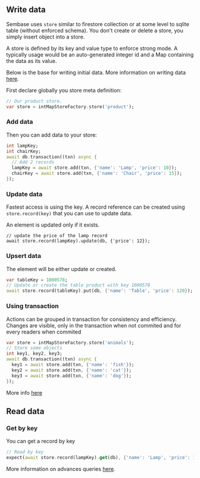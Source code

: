 ## Write data

Sembase uses `store` similar to firestore collection or at some level to sqlite table (without enforced schema).
You don't create or delete a store, you simply insert object into a store.

A store is defined by its key and value type to enforce strong mode. A typically usage would be an auto-generated
integer id and a Map containing the data as its value.

Below is the base for writing initial data. More information on writing data [here](writes.md).

First declare globally you store meta definition:

```dart
// Our product store.
var store = intMapStoreFactory.store('product');
```

### Add data

Then you can add data to your store:

```dart
int lampKey;
int chairKey;
await db.transaction((txn) async {
  // Add 2 records
  lampKey = await store.add(txn, {'name': 'Lamp', 'price': 10});
  chairKey = await store.add(txn, {'name': 'Chair', 'price': 15});
});
```

### Update data

Fastest access is using the key. A record reference can be created using `store.record(key)` that you can use to update
data.

An element is updated only if it exists.

```
// update the price of the lamp record
await store.record(lampKey).update(db, {'price': 12});
```

### Upsert data

The element will be either update or created.

```dart
var tableKey = 1000578;
// Update or create the table product with key 1000578
await store.record(tableKey).put(db, {'name': 'Table', 'price': 120});
```

### Using transaction

Actions can be grouped in transaction for consistency and efficiency.
Changes are visible, only in the transaction when not commited and for every readers when commited

```dart
var store = intMapStoreFactory.store('animals');
// Store some objects
int key1, key2, key3;
await db.transaction((txn) async {
  key1 = await store.add(txn, {'name': 'fish'});
  key2 = await store.add(txn, {'name': 'cat'});
  key3 = await store.add(txn, {'name': 'dog'});
});
```

More info [here](transactions.md) 

## Read data

### Get by key

You can get a record by key

```dart
// Read by key
expect(await store.record(lampKey).get(db), {'name': 'Lamp', 'price': 10});
```

More information on advances queries [here](queries.md).